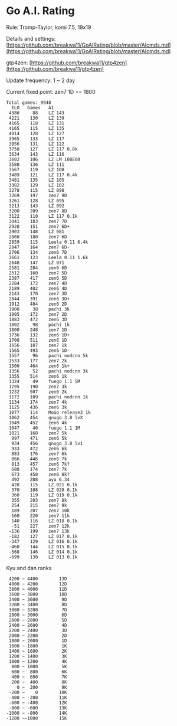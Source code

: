 # Go A.I. Rating

Rule: Tromp-Taylor, komi 7.5, 19x19

Details and settings: [https://github.com/breakwa11/GoAIRating/blob/master/AIcmds.md](https://github.com/breakwa11/GoAIRating/blob/master/AIcmds.md)

gtp4zen: [https://github.com/breakwa11/gtp4zen](https://github.com/breakwa11/gtp4zen)

Update frequency: 1 ~ 2 day

Current fixed point: zen7 1D == 1800

    Total games: 9948
      ELO	Games	AI
     4386	  88	LZ 143
     4221	 130	LZ 139
     4165	 118	LZ 131
     4165	 115	LZ 135
     4014	 128	LZ 127
     3965	 133	LZ 117
     3956	 131	LZ 122
     3758	 127	LZ 117 0.8k
     3634	 143	LZ 116
     3602	 106	LZ LM 10BE08
     3588	 136	LZ 111
     3567	 119	LZ 108
     3489	 121	LZ 117 0.4k
     3481	 135	LZ 105
     3382	 129	LZ 102
     3278	 115	LZ 098
     3269	 197	zen7 9D
     3261	 128	LZ 095
     3213	 143	LZ 092
     3200	 209	zen7 8D
     3122	 110	LZ 117 0.1k
     3041	 183	zen7 7D
     2928	 151	zen7 6D+
     2903	 148	LZ 081
     2860	 180	zen7 6D
     2859	 115	Leela 0.11 6.4k
     2847	 164	zen7 6D-
     2706	 134	zen6 7D
     2661	 123	Leela 0.11 1.6k
     2648	 147	LZ 071
     2581	 284	zen6 6D
     2512	 160	zen7 5D
     2387	 417	zen6 5D
     2284	 172	zen7 4D
     2189	 402	zen6 4D
     2143	 170	zen7 3D
     2044	 391	zen6 3D+
     1912	 484	zen6 2D
     1908	  38	pachi 3k
     1905	 172	zen7 2D
     1883	 472	zen6 3D
     1802	  98	pachi 1k
     1800	 248	zen7 1D
     1736	 132	zen6 1D+
     1708	 511	zen6 1D
     1656	 187	zen7 1k
     1565	 493	zen6 1D-
     1557	  96	pachi nodcnn 5k
     1533	 177	zen7 2k
     1500	 464	zen6 1k+
     1356	  52	pachi nodcnn 3k
     1355	 514	zen6 1k
     1324	  49	fuego 1.1 5M
     1295	 190	zen7 3k
     1232	 507	zen6 2k
     1172	 109	pachi nodcnn 1k
     1134	 174	zen7 4k
     1125	 436	zen6 3k
     1077	 114	MoGo release3 1k
     1062	 454	gnugo 3.8 lvX
     1049	 452	zen6 4k
     1047	  40	fuego 1.1 1M
     1021	 168	zen7 5k
      997	 471	zen6 5k
      934	 456	gnugo 3.8 lv1
      933	 472	zen6 6k
      883	 176	zen7 6k
      866	 446	zen6 7k
      813	 457	zen6 7k?
      688	 174	zen7 7k
      673	 450	zen6 8k?
      492	 288	aya 6.34
      428	 115	LZ 021 0.1k
      370	 108	LZ 020 0.1k
      360	 119	LZ 019 0.1k
      355	 203	zen7 8k
      254	 215	zen7 9k
      189	 207	zen7 10k
      160	 220	zen7 11k
      140	 116	LZ 018 0.1k
      -51	 227	zen7 12k
     -136	 199	zen7 13k
     -182	 127	LZ 017 0.1k
     -347	 129	LZ 016 0.1k
     -460	 144	LZ 015 0.1k
     -568	 146	LZ 014 0.1k
     -699	 130	LZ 013 0.1k

Kyu and dan ranks

     4200 ~ 4400		13D
     4000 ~ 4200		12D
     3800 ~ 4000		11D
     3600 ~ 3800		10D
     3400 ~ 3600		 9D
     3200 ~ 3400		 8D
     3000 ~ 3200		 7D
     2800 ~ 3000		 6D
     2600 ~ 2800		 5D
     2400 ~ 2600		 4D
     2200 ~ 2400		 3D
     2000 ~ 2200		 2D
     1800 ~ 2000		 1D
     1600 ~ 1800		 1K
     1400 ~ 1600		 2K
     1200 ~ 1400		 3K
     1000 ~ 1200		 4K
      800 ~ 1000		 5K
      600 ~  800		 6K
      400 ~  600		 7K
      200 ~  400		 8K
        0 ~  200		 9K
     -200 ~    0		10K
     -400 ~ -200		11K
     -600 ~ -400		12K
     -800 ~ -600		13K
    -1000 ~ -800		14K
    -1200 ~-1000		15K
